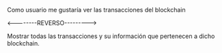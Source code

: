 Como usuario me gustaría ver las transacciones del blockchain

<--------REVERSO--------->

Mostrar todas las transacciones y su información
que pertenecen a dicho blockchain.